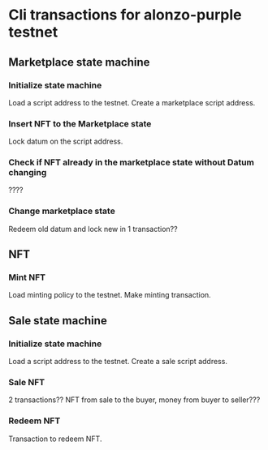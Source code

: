 # Cli transactions for alonzo-purple testnet

## Marketplace state machine

### Initialize state machine

Load a script address to the testnet.
Create a marketplace script address.

### Insert NFT to the Marketplace state

Lock datum on the script address.

### Check if NFT already in the marketplace state without Datum changing

????

### Change marketplace state

Redeem old datum and lock new in 1 transaction??

## NFT 

### Mint NFT

Load minting policy to the testnet.
Make minting transaction.

## Sale state machine

### Initialize state machine

Load a script address to the testnet.
Create a sale script address.

### Sale NFT

2 transactions?? NFT from sale to the buyer, money from buyer to seller???

### Redeem NFT

Transaction to redeem NFT.
